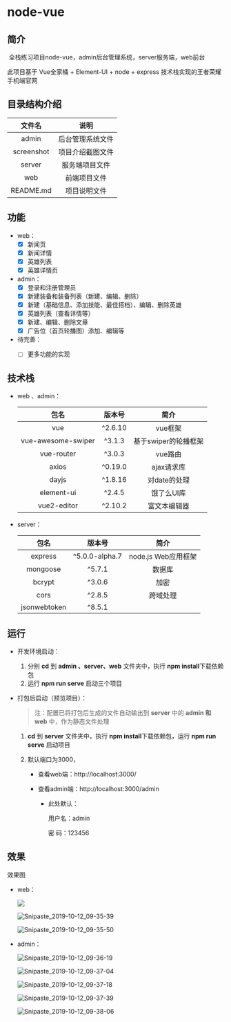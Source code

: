# node-vue

## 简介

​		  全栈练习项目node-vue，admin后台管理系统，server服务端，web前台

此项目基于 Vue全家桶 + Element-UI + node + express 技术栈实现的王者荣耀手机端官网



## 目录结构介绍

|   文件名   |       说明       |
| :--------: | :--------------: |
|   admin    | 后台管理系统文件 |
| screenshot | 项目介绍截图文件 |
|   server   |  服务端项目文件  |
|    web     |   前端项目文件   |
| README.md  |   项目说明文件   |



## 功能

- web：
  - [x] 新闻页
  - [x] 新闻详情
  - [x] 英雄列表
  - [x] 英雄详情页
- admin：
  - [x] 登录和注册管理员
  - [x] 新建装备和装备列表（新建、编辑、删除）
  - [x] 新建（基础信息、添加技能、最佳搭档）、编辑、删除英雄
  - [x] 英雄列表（查看详情等）
  - [x] 新建、编辑、删除文章
  - [x] 广告位（首页轮播图）添加、编辑等
- 待完善：
  - [ ] 更多功能的实现



## 技术栈

- web 、admin：

  |        包名        | 版本号  |         简介         |
  | :----------------: | :-----: | :------------------: |
  |        vue         | ^2.6.10 |       vue框架        |
  | vue-awesome-swiper | ^3.1.3  | 基于swiper的轮播框架 |
  |     vue-router     | ^3.0.3  |       vue路由        |
  |       axios        | ^0.19.0 |      ajax请求库      |
  |       dayjs        | ^1.8.16 |     对date的处理     |
  |     element-ui     | ^2.4.5  |      饿了么UI库      |
  |    vue2-editor     | ^2.10.2 |     富文本编辑器     |

- server：

  |     包名     |     版本号     |        简介         |
  | :----------: | :------------: | :-----------------: |
  |   express    | ^5.0.0-alpha.7 | node.js Web应用框架 |
  |   mongoose   |     ^5.7.1     |       数据库        |
  |    bcrypt    |     ^3.0.6     |        加密         |
  |     cors     |     ^2.8.5     |      跨域处理       |
  | jsonwebtoken |     ^8.5.1     |                     |



## 运行

- 开发环境启动：

  1. 分别 **cd** 到 **admin 、server、web** 文件夹中，执行 **npm install**下载依赖包
  2. 运行 **npm run serve** 启动三个项目

- 打包后启动（预览项目）：

  > 注：配置已将打包后生成的文件自动输出到 **server** 中的 **admin 和 web** 中，作为静态文件处理

  1. **cd** 到  **server** 文件夹中，执行 **npm install**下载依赖包，运行 **npm run serve** 启动项目

  2. 默认端口为3000，

     - 查看web端：http://localhost:3000/

     - 查看admin端：http://localhost:3000/admin

       - 此处默认：

         用户名：admin	

         密	 码：123456

## 效果

效果图

- web：

  ![](.\screenshot\Snipaste_2019-10-12_09-34-47.png)

  ![Snipaste_2019-10-12_09-35-39](.\screenshot\Snipaste_2019-10-12_09-35-39.png)

  ![Snipaste_2019-10-12_09-35-50](.\screenshot\Snipaste_2019-10-12_09-35-50.png)

- admin：

  ![Snipaste_2019-10-12_09-36-19](.\screenshot\Snipaste_2019-10-12_09-36-19.png)

  

  ![Snipaste_2019-10-12_09-37-04](.\screenshot\Snipaste_2019-10-12_09-37-04.png)

  

  ![Snipaste_2019-10-12_09-37-18](.\screenshot\Snipaste_2019-10-12_09-37-18.png)

  

  ![Snipaste_2019-10-12_09-37-39](.\screenshot\Snipaste_2019-10-12_09-37-39.png)

  ![Snipaste_2019-10-12_09-38-06](.\screenshot\Snipaste_2019-10-12_09-38-06.png)



